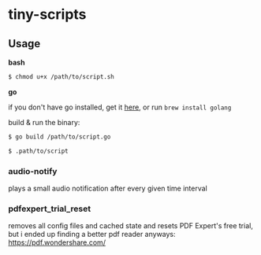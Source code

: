 # tiny-scripts

## Usage
**bash**
```sh
$ chmod u+x /path/to/script.sh
```

**go**

if you don't have go installed, get it [here](https://golang.org/doc/install), or run `brew install golang`

build & run the binary:
```sh
$ go build /path/to/script.go

$ .path/to/script
```


### audio-notify
plays a small audio notification after every given time interval

### pdfexpert_trial_reset
removes all config files and cached state and resets PDF Expert's free trial, but i ended up finding a better pdf reader anyways: https://pdf.wondershare.com/
